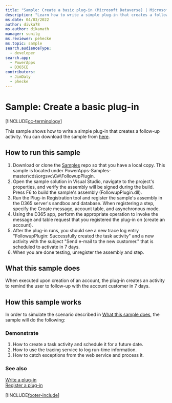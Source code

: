 ```yaml
---
title: "Sample: Create a basic plug-in (Microsoft Dataverse) | Microsoft Docs"
description: "Learn how to write a simple plug-in that creates a follow-up activity."
ms.date: 04/03/2022
author: divka78
ms.author: dikamath
manager: sunilg
ms.reviewer: pehecke
ms.topic: sample
search.audienceType:
  - developer
search.app:
  - PowerApps
  - D365CE
contributors:
  - JimDaly
  - phecke
---
```


# Sample: Create a basic plug-in

[!INCLUDE[cc-terminology](../../includes/cc-terminology.md)]

This sample shows how to write a simple plug-in that creates a follow-up activity. You can download the sample from [here](https://github.com/microsoft/PowerApps-Samples/tree/master/dataverse/orgsvc/C%23/FollowupPlugin).

## How to run this sample

1. Download or clone the [Samples](https://github.com/Microsoft/PowerApps-Samples) repo so that you have a local copy. This sample is located under PowerApps-Samples-master\cds\orgsvc\C#\FollowupPlugin.
2. Open the sample solution in Visual Studio, navigate to the project's properties, and verify the assembly will be signed during the build. Press F6 to build the sample's assembly (FollowupPlugin.dll).
3. Run the Plug-in Registration tool and register the sample's assembly in the D365 server's sandbox and database. When registering a step, specify the Create message, account table, and asynchronous mode.
4. Using the D365 app, perform the appropriate operation to invoke the message and table request that you registered the plug-in on (create an account).
5. After the plug-in runs, you should see a new trace log entry "FollowupPlugin: Successfully created the task activity" and a new activity with the subject "Send e-mail to the new customer." that is scheduled to activate in 7 days.
6. When you are done testing, unregister the assembly and step.

## What this sample does

When executed upon creation of an account, the plug-in creates an activity to remind the user to follow-up with the account customer in 7 days.

## How this sample works

In order to simulate the scenario described in [What this sample does](#what-this-sample-does), the sample will do the following:

### Demonstrate

1. How to create a task activity and schedule it for a future date.
2. How to use the tracing service to log run-time information.
3. How to catch exceptions from the web service and process it.

### See also

[Write a plug-in](../../write-plug-in.md)  
[Register a plug-in](../../register-plug-in.md)

[!INCLUDE[footer-include](../../../../includes/footer-banner.md)]
